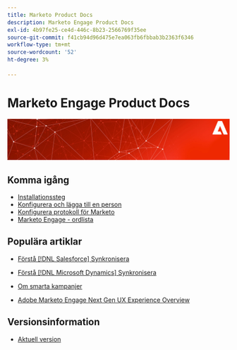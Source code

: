 ```yaml
---
title: Marketo Product Docs
description: Marketo Engage Product Docs
exl-id: 4b97fe25-ce4d-446c-8b23-2566769f35ee
source-git-commit: f41cb94d96d475e7ea063fb6fbbab3b2363f6346
workflow-type: tm+mt
source-wordcount: '52'
ht-degree: 3%

---
```


# Marketo Engage Product Docs

![](assets/marketo-docs-banner.jpg)

## Komma igång

* [Installationssteg](/help/marketo/getting-started/setup/setup-steps.md)
* [Konfigurera och lägga till en person](/help/marketo/getting-started/quick-wins/get-set-up-and-add-a-person.md)
* [Konfigurera protokoll för Marketo](/help/marketo/getting-started/setup/configure-protocols-for-marketo.md)
* [Marketo Engage - ordlista](/help/marketo/getting-started/marketo-engage-glossary.md)

## Populära artiklar

* [Förstå [!DNL Salesforce] Synkronisera](/help/marketo/product-docs/crm-sync/salesforce-sync/understanding-the-salesforce-sync.md)

* [Förstå [!DNL Microsoft Dynamics] Synkronisera](/help/marketo/product-docs/crm-sync/microsoft-dynamics-sync/understanding-the-microsoft-dynamics-sync.md)

* [Om smarta kampanjer](/help/marketo/product-docs/core-marketo-concepts/smart-campaigns/understanding-smart-campaigns.md)

* [Adobe Marketo Engage Next Gen UX Experience Overview](/help/marketo/product-docs/marketo-engage-modern-ux/overview.md)

## Versionsinformation

* [Aktuell version](/help/marketo/release-notes/current.md)
